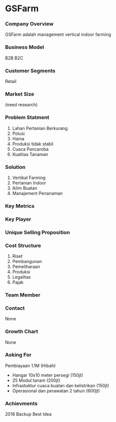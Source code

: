 # GSFarm

### Company Overview
GSFarm adalah management vertical indoor farming

### Business Model
B2B B2C

### Customer Segments
Retail

### Market Size
(need research)

### Problem Statment
1. Lahan Pertanian Berkurang
2. Polusi
3. Hama
4. Produksi tidak stabil
5. Cuaca Pancaroba
6. Kualitas Tanaman

### Solution
1. Vertikal Farming
2. Pertanian Indoor
3. Iklim Buatan
4. Manajement Penanaman

### Key Metrics

### Key Player

### Unique Selling Proposition

### Cost Structure
1. Riset
2. Pembangunan
3. Pemeliharaan
4. Produksi
5. Legalitas
6. Pajak


### Team Member

### Contact
None

### Growth Chart
None

### Asking For
Pembiayaan 1.1M (Hibah)
- Hangar 10x10 meter persegi (150jt)
- 25 Modul tanam (200jt)
- Infrastuktur cuaca buatan dan kelistrikan (150jt)
- Operasional dan perawatan 2 tahun (600jt)


### Achievments
2018 Backup Best Idea
